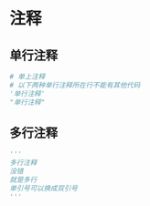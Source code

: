 # 注释

## 单行注释

```python
# 单上注释
# 以下两种单行注释所在行不能有其他代码
'单行注释'
"单行注释"
```

## 多行注释

```python
'''
多行注释
没错
就是多行
单引号可以换成双引号
'''
```